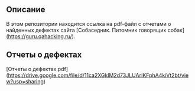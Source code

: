 ## Описание

В этом репозитории находится ссылка на pdf-файл с отчетами о найденных дефектах сайта [Собаседник. Питомник говорящих собак] (https://guru.qahacking.ru/).

## Отчеты о дефектах

[Отчеты о дефектах.pdf] (https://drive.google.com/file/d/11ca2XGklM2d73JLUArIKFphA4kiVt2bt/view?usp=sharing)